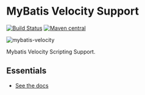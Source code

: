 MyBatis Velocity Support
========================

[![Build Status](https://travis-ci.org/mybatis/velocity-scripting.svg?branch=master)](https://travis-ci.org/mybatis/velocity-scripting)
[![Maven central](https://maven-badges.herokuapp.com/maven-central/org.mybatis.scripting/mybatis-velocity/badge.svg)](https://maven-badges.herokuapp.com/maven-central/org.mybatis.scripting/mybatis-velocity)

![mybatis-velocity](http://mybatis.github.io/images/mybatis-logo.png)

Mybatis Velocity Scripting Support.

Essentials
----------

* [See the docs](http://mybatis.github.io/velocity-scripting/)
